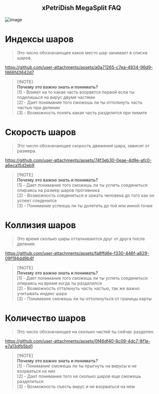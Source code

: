 <p align="center">
 <h2 align="center">xPetriDish MegaSplit FAQ</h2>
</p>

![image](https://github.com/user-attachments/assets/befd0516-c086-487f-a8df-fe72cdff3f75)

# Индексы шаров
> Это число обозначающее какое место шар занимает в списке шаров.

https://github.com/user-attachments/assets/a0a71265-c7ea-4834-96d9-f466fd3642d7

> [!NOTE]\
> **Почему это важно знать и понимать?** \
> [1] - Влияет на то какая часть взорвется первой если ты поделишься на вирус двумя частями \
> [2] - Дает понимание того сможешь ли ты оттолкнуть часть частью при делении \
> [3] - Возможность понять какая часть разделится при лимите

# Скорость шаров
> Это число обозначающее скорость движения шара, зависит от размера.

https://github.com/user-attachments/assets/74f3eb30-0eae-4d9e-afc0-a6eca15d2eb9

> [!NOTE]\
> **Почему это важно знать и понимать?** \
> [1] - Дает понимание того сможешь ли ты успеть соедениться опираясь на размер шаров противника \
> [2] - Возможность соедениться и зажать человека до того как он успеет соеденится \
> [3] - Понимание успеешь ли ты долететь до той или инной точки

# Коллизия шаров
> Это время сколько шары отталкиваются друг от друга после деления.

https://github.com/user-attachments/assets/fa8ffd6e-f330-446f-a829-09f194dd9b4f

> [!NOTE]\
> **Почему это важно знать и понимать?** \
> [1] - Дает понимание того сможешь ли ты успеть соедениться опираясь на время когда ты разделился \
> [2] - Возможность отталкнуть часть частью, так же важно учитывать индекс шара \
> [3] - Понимание сможешь ли ты оттолкнуться от границы карты


# Количество шаров
> Это число обозначающее на сколько частей ты сейчас разделен.

https://github.com/user-attachments/assets/0f46df40-8c09-4dc7-8f1e-e7a13dfb5bd1

> [!NOTE]\
> **Почему это важно знать и понимать?** \
> [1] - Понимание сможешь ли ты прыгнуть на вирусы и не взорваться на них \
> [2] - Дает понимание того на сколько шаров еще сможешь разделиться \
> [3] - Возможность съесть вирус и не взорваться на нем 

